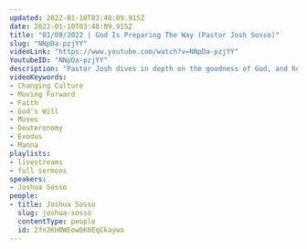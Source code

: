 ```yaml
---
updated: 2022-01-10T03:48:09.915Z
date: 2022-01-10T03:48:09.915Z
title: "01/09/2022 | God Is Preparing The Way (Pastor Josh Sosso)"
slug: "NNpDa-pzjYY"
videoLink: "https://www.youtube.com/watch?v=NNpDa-pzjYY"
YoutubeID: "NNpDa-pzjYY"
description: "Pastor Josh dives in depth on the goodness of God, and how it is important to look forward torwards God's perfect will to change the culture that was created by man.  We should only go where God has sent us. We can't mix God's ways of doing things with mans' because it will keep us from moving forward."
videoKeywords:
- Changing Culture
- Moving Forward
- Faith
- God's Will
- Moses
- Deuteronomy
- Exodus
- Manna
playlists:
- livestreams
- full sermons
speakers:
- Joshua Sosso
people:
- title: Joshua Sosso
  slug: joshua-sosso
  contentType: people
  id: 2fn2KHOWEow0K6EqCkaywa
---
```

